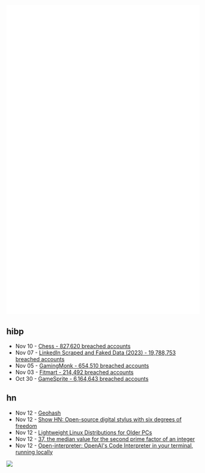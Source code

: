 ![Metrics](https://raw.githubusercontent.com/phixion/phixion/master/metrics.svg)

## hibp

<!--
for https://github.com/phixion/phixion/blob/main/.github/workflows/feeds.yml
-->
<!--START_SECTION:haveibeenpwnd-->
- Nov 10 - [Chess - 827,620 breached accounts](https://haveibeenpwned.com/PwnedWebsites#Chess)
- Nov 07 - [LinkedIn Scraped and Faked Data (2023) - 19,788,753 breached accounts](https://haveibeenpwned.com/PwnedWebsites#LinkedInScrape2023)
- Nov 05 - [GamingMonk - 654,510 breached accounts](https://haveibeenpwned.com/PwnedWebsites#GamingMonk)
- Nov 03 - [Fitmart - 214,492 breached accounts](https://haveibeenpwned.com/PwnedWebsites#Fitmart)
- Oct 30 - [GameSprite - 6,164,643 breached accounts](https://haveibeenpwned.com/PwnedWebsites#GameSprite)
<!--END_SECTION:haveibeenpwnd-->

## hn

<!--
for https://github.com/phixion/phixion/blob/main/.github/workflows/feeds.yml
-->
<!--START_SECTION:hn-->
- Nov 12 - [Geohash](https://en.wikipedia.org/wiki/Geohash)
- Nov 12 - [Show HN: Open-source digital stylus with six degrees of freedom](https://github.com/Jcparkyn/dpoint)
- Nov 12 - [Lightweight Linux Distributions for Older PCs](https://www.freecodecamp.org/news/lightweight-linux-distributions-for-your-pc/)
- Nov 12 - [37, the median value for the second prime factor of an integer](https://grossack.site/2023/11/08/37-median.html)
- Nov 12 - [Open-interpreter: OpenAI's Code Interpreter in your terminal, running locally](https://github.com/KillianLucas/open-interpreter)
<!--END_SECTION:hn-->

<!--
for https://yhype.me
-->
![](https://hit.yhype.me/github/profile?user_id=13013670)
